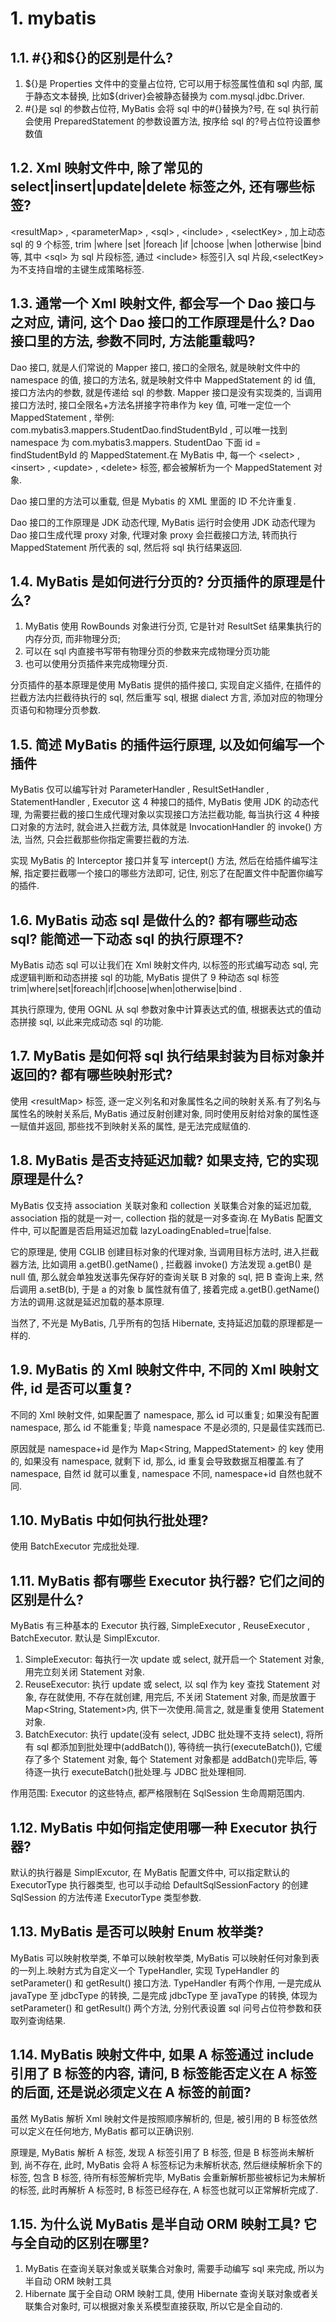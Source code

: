 # 1. mybatis

## 1.1. #{}和\${}的区别是什么?

1. ${}是 Properties 文件中的变量占位符, 它可以用于标签属性值和 sql 内部, 属于静态文本替换, 比如\${driver}会被静态替换为 com.mysql.jdbc.Driver.
1. #{}是 sql 的参数占位符, MyBatis 会将 sql 中的#{}替换为?号, 在 sql 执行前会使用 PreparedStatement 的参数设置方法, 按序给 sql 的?号占位符设置参数值

## 1.2. Xml 映射文件中, 除了常见的 select|insert|update|delete 标签之外, 还有哪些标签?

<resultMap\> , <parameterMap\> , <sql\> , <include\> , <selectKey\> , 加上动态 sql 的 9 个标签, trim |where |set |foreach |if |choose |when |otherwise |bind 等, 其中 <sql\> 为 sql 片段标签, 通过 <include\> 标签引入 sql 片段,<selectKey\> 为不支持自增的主键生成策略标签.

## 1.3. 通常一个 Xml 映射文件, 都会写一个 Dao 接口与之对应, 请问, 这个 Dao 接口的工作原理是什么? Dao 接口里的方法, 参数不同时, 方法能重载吗?

Dao 接口, 就是人们常说的 Mapper 接口, 接口的全限名, 就是映射文件中的 namespace 的值, 接口的方法名, 就是映射文件中 MappedStatement 的 id 值, 接口方法内的参数, 就是传递给 sql 的参数. Mapper 接口是没有实现类的, 当调用接口方法时, 接口全限名+方法名拼接字符串作为 key 值, 可唯一定位一个 MappedStatement , 举例: com.mybatis3.mappers.StudentDao.findStudentById , 可以唯一找到 namespace 为 com.mybatis3.mappers. StudentDao 下面 id = findStudentById 的 MappedStatement.在 MyBatis 中, 每一个 <select\> , <insert\> , <update\> , <delete\> 标签, 都会被解析为一个 MappedStatement 对象.

Dao 接口里的方法可以重载, 但是 Mybatis 的 XML 里面的 ID 不允许重复.

Dao 接口的工作原理是 JDK 动态代理, MyBatis 运行时会使用 JDK 动态代理为 Dao 接口生成代理 proxy 对象, 代理对象 proxy 会拦截接口方法, 转而执行 MappedStatement 所代表的 sql, 然后将 sql 执行结果返回.

## 1.4. MyBatis 是如何进行分页的? 分页插件的原理是什么?

1. MyBatis 使用 RowBounds 对象进行分页, 它是针对 ResultSet 结果集执行的内存分页, 而非物理分页;
1. 可以在 sql 内直接书写带有物理分页的参数来完成物理分页功能
1. 也可以使用分页插件来完成物理分页.

分页插件的基本原理是使用 MyBatis 提供的插件接口, 实现自定义插件, 在插件的拦截方法内拦截待执行的 sql, 然后重写 sql, 根据 dialect 方言, 添加对应的物理分页语句和物理分页参数.

## 1.5. 简述 MyBatis 的插件运行原理, 以及如何编写一个插件

MyBatis 仅可以编写针对 ParameterHandler , ResultSetHandler , StatementHandler , Executor 这 4 种接口的插件, MyBatis 使用 JDK 的动态代理, 为需要拦截的接口生成代理对象以实现接口方法拦截功能, 每当执行这 4 种接口对象的方法时, 就会进入拦截方法, 具体就是 InvocationHandler 的 invoke() 方法, 当然, 只会拦截那些你指定需要拦截的方法.

实现 MyBatis 的 Interceptor 接口并复写 intercept() 方法, 然后在给插件编写注解, 指定要拦截哪一个接口的哪些方法即可, 记住, 别忘了在配置文件中配置你编写的插件.

## 1.6. MyBatis 动态 sql 是做什么的? 都有哪些动态 sql? 能简述一下动态 sql 的执行原理不?

MyBatis 动态 sql 可以让我们在 Xml 映射文件内, 以标签的形式编写动态 sql, 完成逻辑判断和动态拼接 sql 的功能, MyBatis 提供了 9 种动态 sql 标签 trim|where|set|foreach|if|choose|when|otherwise|bind .

其执行原理为, 使用 OGNL 从 sql 参数对象中计算表达式的值, 根据表达式的值动态拼接 sql, 以此来完成动态 sql 的功能.

## 1.7. MyBatis 是如何将 sql 执行结果封装为目标对象并返回的? 都有哪些映射形式?

使用 <resultMap\> 标签, 逐一定义列名和对象属性名之间的映射关系.有了列名与属性名的映射关系后, MyBatis 通过反射创建对象, 同时使用反射给对象的属性逐一赋值并返回, 那些找不到映射关系的属性, 是无法完成赋值的.

## 1.8. MyBatis 是否支持延迟加载? 如果支持, 它的实现原理是什么?

MyBatis 仅支持 association 关联对象和 collection 关联集合对象的延迟加载, association 指的就是一对一, collection 指的就是一对多查询.在 MyBatis 配置文件中, 可以配置是否启用延迟加载 lazyLoadingEnabled=true|false.

它的原理是, 使用 CGLIB 创建目标对象的代理对象, 当调用目标方法时, 进入拦截器方法, 比如调用 a.getB().getName() , 拦截器 invoke() 方法发现 a.getB() 是 null 值, 那么就会单独发送事先保存好的查询关联 B 对象的 sql, 把 B 查询上来, 然后调用 a.setB(b), 于是 a 的对象 b 属性就有值了, 接着完成 a.getB().getName() 方法的调用.这就是延迟加载的基本原理.

当然了, 不光是 MyBatis, 几乎所有的包括 Hibernate, 支持延迟加载的原理都是一样的.

## 1.9. MyBatis 的 Xml 映射文件中, 不同的 Xml 映射文件, id 是否可以重复?

不同的 Xml 映射文件, 如果配置了 namespace, 那么 id 可以重复; 如果没有配置 namespace, 那么 id 不能重复; 毕竟 namespace 不是必须的, 只是最佳实践而已.

原因就是 namespace+id 是作为 Map<String, MappedStatement\> 的 key 使用的, 如果没有 namespace, 就剩下 id, 那么, id 重复会导致数据互相覆盖.有了 namespace, 自然 id 就可以重复, namespace 不同, namespace+id 自然也就不同.

## 1.10. MyBatis 中如何执行批处理?

使用 BatchExecutor 完成批处理.

## 1.11. MyBatis 都有哪些 Executor 执行器? 它们之间的区别是什么?

MyBatis 有三种基本的 Executor 执行器, SimpleExecutor , ReuseExecutor , BatchExecutor. 默认是 SimplExcutor. 

1. SimpleExecutor: 每执行一次 update 或 select, 就开启一个 Statement 对象, 用完立刻关闭 Statement 对象.
1. ReuseExecutor: 执行 update 或 select, 以 sql 作为 key 查找 Statement 对象, 存在就使用, 不存在就创建, 用完后, 不关闭 Statement 对象, 而是放置于 Map<String, Statement\>内, 供下一次使用.简言之, 就是重复使用 Statement 对象.
1. BatchExecutor: 执行 update(没有 select, JDBC 批处理不支持 select), 将所有 sql 都添加到批处理中(addBatch()), 等待统一执行(executeBatch()), 它缓存了多个 Statement 对象, 每个 Statement 对象都是 addBatch()完毕后, 等待逐一执行 executeBatch()批处理.与 JDBC 批处理相同.

作用范围: Executor 的这些特点, 都严格限制在 SqlSession 生命周期范围内.

## 1.12. MyBatis 中如何指定使用哪一种 Executor 执行器?

默认的执行器是 SimplExcutor, 在 MyBatis 配置文件中, 可以指定默认的 ExecutorType 执行器类型, 也可以手动给 DefaultSqlSessionFactory 的创建 SqlSession 的方法传递 ExecutorType 类型参数.

## 1.13. MyBatis 是否可以映射 Enum 枚举类?

MyBatis 可以映射枚举类, 不单可以映射枚举类, MyBatis 可以映射任何对象到表的一列上.映射方式为自定义一个 TypeHandler, 实现 TypeHandler 的 setParameter() 和 getResult() 接口方法. TypeHandler 有两个作用, 一是完成从 javaType 至 jdbcType 的转换, 二是完成 jdbcType 至 javaType 的转换, 体现为 setParameter() 和 getResult() 两个方法, 分别代表设置 sql 问号占位符参数和获取列查询结果.

## 1.14. MyBatis 映射文件中, 如果 A 标签通过 include 引用了 B 标签的内容, 请问, B 标签能否定义在 A 标签的后面, 还是说必须定义在 A 标签的前面?

虽然 MyBatis 解析 Xml 映射文件是按照顺序解析的, 但是, 被引用的 B 标签依然可以定义在任何地方, MyBatis 都可以正确识别.

原理是, MyBatis 解析 A 标签, 发现 A 标签引用了 B 标签, 但是 B 标签尚未解析到, 尚不存在, 此时, MyBatis 会将 A 标签标记为未解析状态, 然后继续解析余下的标签, 包含 B 标签, 待所有标签解析完毕, MyBatis 会重新解析那些被标记为未解析的标签, 此时再解析 A 标签时, B 标签已经存在, A 标签也就可以正常解析完成了.

## 1.15. 为什么说 MyBatis 是半自动 ORM 映射工具? 它与全自动的区别在哪里?

1. MyBatis 在查询关联对象或关联集合对象时, 需要手动编写 sql 来完成, 所以为半自动 ORM 映射工具
1. Hibernate 属于全自动 ORM 映射工具, 使用 Hibernate 查询关联对象或者关联集合对象时, 可以根据对象关系模型直接获取, 所以它是全自动的.
